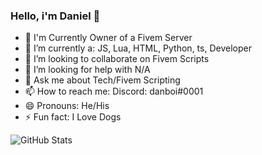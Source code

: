 ### Hello, i'm Daniel 👋

- 🔨 I'm Currently Owner of a Fivem Server
- 🌱 I’m currently a: JS, Lua, HTML, Python, ts, Developer
- 👯 I’m looking to collaborate on Fivem Scripts
- 🤔 I’m looking for help with N/A
- 💬 Ask me about Tech/Fivem Scripting
- 📫 How to reach me: Discord: danboi#0001
- 😄 Pronouns: He/His
- ⚡ Fun fact: I Love Dogs

![GitHub Stats](https://github-readme-stats.vercel.app/api?username=HeadDevDaniel&theme=radical)
